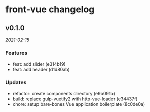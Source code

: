 # front-vue changelog

## v0.1.0

_2021-02-15_

### Features

- feat: add slider (e314b19)
- feat: add header (d1d80ab)

### Updates

- refactor: create components directory (e9b091b)
- build: replace gulp-vuetify2 with http-vue-loader (e34437f)
- chore: setup bare-bones Vue application boilerplate (8c0de0a)